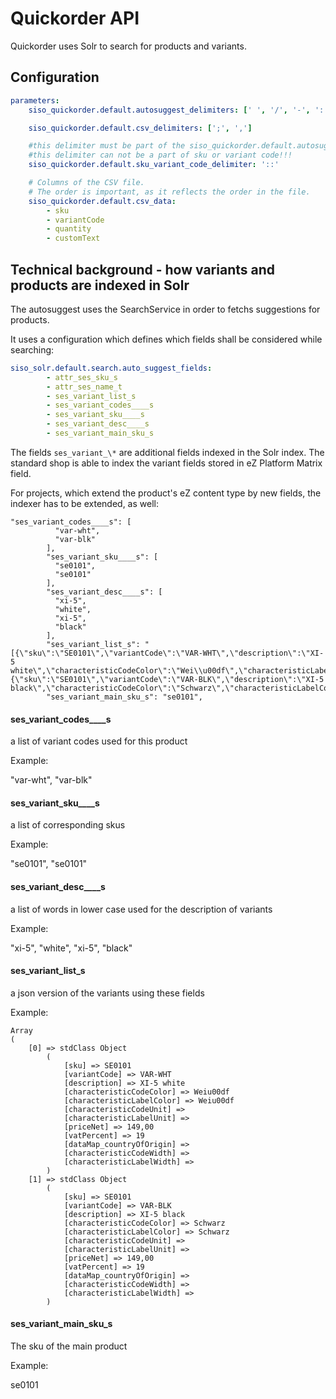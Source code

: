 # Quickorder API

Quickorder uses Solr to search for products and variants.

## Configuration

``` yaml
parameters:
    siso_quickorder.default.autosuggest_delimiters: [' ', '/', '-', '::']

    siso_quickorder.default.csv_delimiters: [';', ',']

    #this delimiter must be part of the siso_quickorder.default.autosuggest_delimiters
    #this delimiter can not be a part of sku or variant code!!!
    siso_quickorder.default.sku_variant_code_delimiter: '::'

    # Columns of the CSV file.
    # The order is important, as it reflects the order in the file.
    siso_quickorder.default.csv_data:
        - sku
        - variantCode
        - quantity
        - customText
```

## Technical background - how variants and products are indexed in Solr

The autosuggest uses the SearchService in order to fetchs suggestions for products.

It uses a configuration which defines which fields shall be considered while searching:

``` yaml
siso_solr.default.search.auto_suggest_fields:
        - attr_ses_sku_s
        - attr_ses_name_t
        - ses_variant_list_s
        - ses_variant_codes____s
        - ses_variant_sku____s
        - ses_variant_desc____s
        - ses_variant_main_sku_s
```

The fields `ses_variant_\*` are additional fields indexed in the Solr index. The standard shop is able to index the variant fields stored in eZ Platform Matrix field.

For projects, which extend the product's eZ content type by new fields, the indexer has to be extended, as well:

``` 
"ses_variant_codes____s": [
          "var-wht",
          "var-blk"
        ],
        "ses_variant_sku____s": [
          "se0101",
          "se0101"
        ],
        "ses_variant_desc____s": [
          "xi-5",
          "white",
          "xi-5",
          "black"
        ],
        "ses_variant_list_s": "[{\"sku\":\"SE0101\",\"variantCode\":\"VAR-WHT\",\"description\":\"XI-5 white\",\"characteristicCodeColor\":\"Wei\\u00df\",\"characteristicLabelColor\":\"Wei\\u00df\",\"characteristicCodeUnit\":\"\",\"characteristicLabelUnit\":\"\",\"priceNet\":\"149,00\",\"vatPercent\":\"19\",\"dataMap_countryOfOrigin\":\"\",\"characteristicCodeWidth\":\"\",\"characteristicLabelWidth\":\"\"},{\"sku\":\"SE0101\",\"variantCode\":\"VAR-BLK\",\"description\":\"XI-5 black\",\"characteristicCodeColor\":\"Schwarz\",\"characteristicLabelColor\":\"Schwarz\",\"characteristicCodeUnit\":\"\",\"characteristicLabelUnit\":\"\",\"priceNet\":\"149,00\",\"vatPercent\":\"19\",\"dataMap_countryOfOrigin\":\"\",\"characteristicCodeWidth\":\"\",\"characteristicLabelWidth\":\"\"}]",
        "ses_variant_main_sku_s": "se0101",
```

#### ses_variant_codes____s

a list of variant codes used for this product

Example:
	
"var-wht",
"var-blk"

#### ses_variant_sku____s

a list of corresponding skus

Example:

"se0101",
"se0101"

#### ses_variant_desc____s

a list of words in lower case used for the description of variants

Example:

"xi-5",
"white",
"xi-5",
"black"

#### ses_variant_list_s

a json version of the variants using these fields

Example:

````
Array
(
    [0] => stdClass Object
        (
            [sku] => SE0101
            [variantCode] => VAR-WHT
            [description] => XI-5 white
            [characteristicCodeColor] => Weiu00df
            [characteristicLabelColor] => Weiu00df
            [characteristicCodeUnit] =>
            [characteristicLabelUnit] =>
            [priceNet] => 149,00
            [vatPercent] => 19
            [dataMap_countryOfOrigin] =>
            [characteristicCodeWidth] =>
            [characteristicLabelWidth] =>
        )
    [1] => stdClass Object
        (
            [sku] => SE0101
            [variantCode] => VAR-BLK
            [description] => XI-5 black
            [characteristicCodeColor] => Schwarz
            [characteristicLabelColor] => Schwarz
            [characteristicCodeUnit] =>
            [characteristicLabelUnit] =>
            [priceNet] => 149,00
            [vatPercent] => 19
            [dataMap_countryOfOrigin] =>
            [characteristicCodeWidth] =>
            [characteristicLabelWidth] =>
        )
````

#### ses_variant_main_sku_s

The sku of the main product	

Example:

se0101
